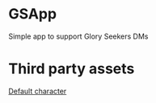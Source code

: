 # GSApp
Simple app to support Glory Seekers DMs

# Third party assets

[Default character](https://uxwing.com/male-icon/)